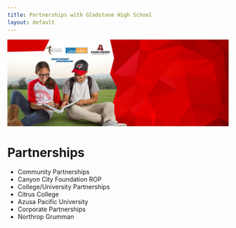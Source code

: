 ```yaml
---
title: Partnerships with Gladstone High School
layout: default
---
```


![](/images/photos/partnerships.jpg)

# Partnerships

* Community Partnerships
* Canyon City Foundation ROP
* College/University Partnerships
* Citrus College
* Azusa Pacific University
* Corporate Partnerships
* Northrop Grumman
